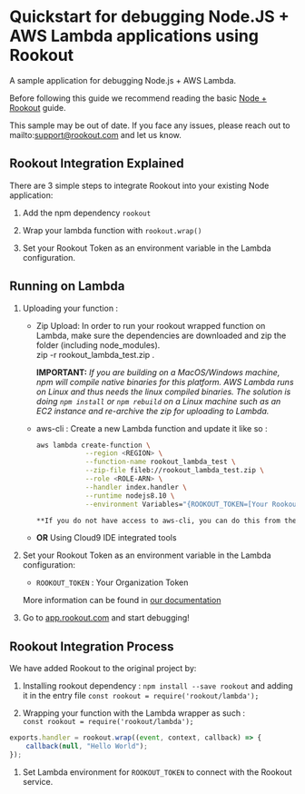 # Quickstart for debugging Node.JS + AWS Lambda applications using Rookout

A sample application for debugging Node.js + AWS Lambda.

Before following this guide we recommend reading the basic [Node + Rookout] guide.

This sample may be out of date. If you face any issues, please reach out to mailto:support@rookout.com and let us know.

## Rookout Integration Explained

There are 3 simple steps to integrate Rookout into your existing Node application:

1. Add the npm dependency `rookout`

1. Wrap your lambda function with `rookout.wrap()`

1. Set your Rookout Token as an environment variable in the Lambda configuration.

## Running on Lambda

1. Uploading your function : 
    - Zip Upload: In order to run your rookout wrapped function on Lambda, make sure the dependencies are downloaded and zip
    the folder (including node_modules).  
    zip -r rookout_lambda_test.zip .
    
        **IMPORTANT:** _If you are building on a MacOS/Windows machine, npm will compile native binaries for this platform. AWS Lambda runs on Linux and thus needs the linux compiled binaries. The solution is doing `npm install` or `npm rebuild` on a Linux machine such as an EC2 instance and re-archive the zip for uploading to Lambda._

    - aws-cli : Create a new Lambda function and update it like so :
        ```bash
        aws lambda create-function \
                    --region <REGION> \
                    --function-name rookout_lambda_test \
                    --zip-file fileb://rookout_lambda_test.zip \
                    --role <ROLE-ARN> \
                    --handler index.handler \
                    --runtime nodejs8.10 \
                    --environment Variables="{ROOKOUT_TOKEN=[Your Rookout Token],ROOKOUT_ROOK_TAGS=lambda}"```

        **If you do not have access to aws-cli, you can do this from the [AWS console](https://console.aws.amazon.com/lambda/home/functions) and follow the [Amazon Documentation](https://docs.aws.amazon.com/lambda/latest/dg/get-started-create-function.html)**

    - **OR** Using Cloud9 IDE integrated tools


1. Set your Rookout Token as an environment variable in the Lambda configuration:
    - `ROOKOUT_TOKEN` : Your Organization Token
    
    More information can be found in [our documentation](https://docs.rookout.com/docs/rooks-config.html)

1. Go to [app.rookout.com](https://app.rookout.com) and start debugging!

## Rookout Integration Process

We have added Rookout to the original project by:
1. Installing rookout dependency : `npm install --save rookout` and adding it in the entry file `const rookout = require('rookout/lambda');`

1. Wrapping your function with the Lambda wrapper as such :  
`const rookout = require('rookout/lambda');`

```javascript
exports.handler = rookout.wrap((event, context, callback) => {
    callback(null, "Hello World");
});
```
    
1. Set Lambda environment for `ROOKOUT_TOKEN` to connect with the Rookout service.    

[Node + Rookout]: https://docs.rookout.com/docs/installation-node.html
